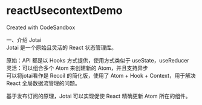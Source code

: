 # reactUsecontextDemo
Created with CodeSandbox

一、介绍 Jotai  
Jotai 是一个原始且灵活的 React 状态管理库。  

原始：API 都是以 Hooks 方式提供，使用方式类似于 useState，useReducer  
灵活：可以组合多个 Atom 来创建新的 Atom，并且支持异步  
可以将jotai看作是 Recoil 的简化版，使用了 Atom + Hook + Context，用于解决 React 全局数据流管理的问题。  

基于发布订阅的原理，Jotai 可以实现促使 React 精确更新 Atom 所在的组件。  



